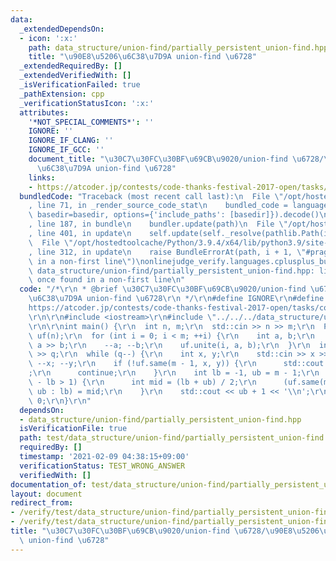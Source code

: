 ```yaml
---
data:
  _extendedDependsOn:
  - icon: ':x:'
    path: data_structure/union-find/partially_persistent_union-find.hpp
    title: "\u90E8\u5206\u6C38\u7D9A union-find \u6728"
  _extendedRequiredBy: []
  _extendedVerifiedWith: []
  _isVerificationFailed: true
  _pathExtension: cpp
  _verificationStatusIcon: ':x:'
  attributes:
    '*NOT_SPECIAL_COMMENTS*': ''
    IGNORE: ''
    IGNORE_IF_CLANG: ''
    IGNORE_IF_GCC: ''
    document_title: "\u30C7\u30FC\u30BF\u69CB\u9020/union-find \u6728/\u90E8\u5206\
      \u6C38\u7D9A union-find \u6728"
    links:
    - https://atcoder.jp/contests/code-thanks-festival-2017-open/tasks/code_thanks_festival_2017_h
  bundledCode: "Traceback (most recent call last):\n  File \"/opt/hostedtoolcache/Python/3.9.4/x64/lib/python3.9/site-packages/onlinejudge_verify/documentation/build.py\"\
    , line 71, in _render_source_code_stat\n    bundled_code = language.bundle(stat.path,\
    \ basedir=basedir, options={'include_paths': [basedir]}).decode()\n  File \"/opt/hostedtoolcache/Python/3.9.4/x64/lib/python3.9/site-packages/onlinejudge_verify/languages/cplusplus.py\"\
    , line 187, in bundle\n    bundler.update(path)\n  File \"/opt/hostedtoolcache/Python/3.9.4/x64/lib/python3.9/site-packages/onlinejudge_verify/languages/cplusplus_bundle.py\"\
    , line 401, in update\n    self.update(self._resolve(pathlib.Path(included), included_from=path))\n\
    \  File \"/opt/hostedtoolcache/Python/3.9.4/x64/lib/python3.9/site-packages/onlinejudge_verify/languages/cplusplus_bundle.py\"\
    , line 312, in update\n    raise BundleErrorAt(path, i + 1, \"#pragma once found\
    \ in a non-first line\")\nonlinejudge_verify.languages.cplusplus_bundle.BundleErrorAt:\
    \ data_structure/union-find/partially_persistent_union-find.hpp: line 6: #pragma\
    \ once found in a non-first line\n"
  code: "/*\r\n * @brief \u30C7\u30FC\u30BF\u69CB\u9020/union-find \u6728/\u90E8\u5206\
    \u6C38\u7D9A union-find \u6728\r\n */\r\n#define IGNORE\r\n#define PROBLEM \"\
    https://atcoder.jp/contests/code-thanks-festival-2017-open/tasks/code_thanks_festival_2017_h\"\
    \r\n\r\n#include <iostream>\r\n#include \"../../../data_structure/union-find/partially_persistent_union-find.hpp\"\
    \r\n\r\nint main() {\r\n  int n, m;\r\n  std::cin >> n >> m;\r\n  PartiallyPersistentUnionFind\
    \ uf(n);\r\n  for (int i = 0; i < m; ++i) {\r\n    int a, b;\r\n    std::cin >>\
    \ a >> b;\r\n    --a; --b;\r\n    uf.unite(i, a, b);\r\n  }\r\n  int q;\r\n  std::cin\
    \ >> q;\r\n  while (q--) {\r\n    int x, y;\r\n    std::cin >> x >> y;\r\n   \
    \ --x; --y;\r\n    if (!uf.same(m - 1, x, y)) {\r\n      std::cout << \"-1\\n\"\
    ;\r\n      continue;\r\n    }\r\n    int lb = -1, ub = m - 1;\r\n    while (ub\
    \ - lb > 1) {\r\n      int mid = (lb + ub) / 2;\r\n      (uf.same(mid, x, y) ?\
    \ ub : lb) = mid;\r\n    }\r\n    std::cout << ub + 1 << '\\n';\r\n  }\r\n  return\
    \ 0;\r\n}\r\n"
  dependsOn:
  - data_structure/union-find/partially_persistent_union-find.hpp
  isVerificationFile: true
  path: test/data_structure/union-find/partially_persistent_union-find.test.cpp
  requiredBy: []
  timestamp: '2021-02-09 04:38:15+09:00'
  verificationStatus: TEST_WRONG_ANSWER
  verifiedWith: []
documentation_of: test/data_structure/union-find/partially_persistent_union-find.test.cpp
layout: document
redirect_from:
- /verify/test/data_structure/union-find/partially_persistent_union-find.test.cpp
- /verify/test/data_structure/union-find/partially_persistent_union-find.test.cpp.html
title: "\u30C7\u30FC\u30BF\u69CB\u9020/union-find \u6728/\u90E8\u5206\u6C38\u7D9A\
  \ union-find \u6728"
---
```

